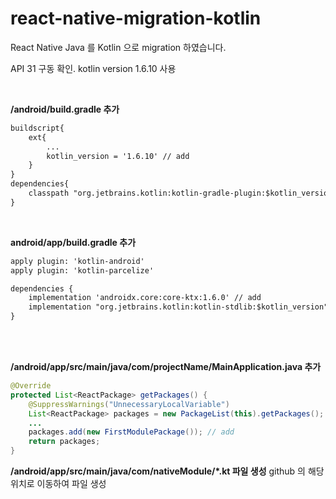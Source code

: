 # react-native-migration-kotlin

React Native Java 를 Kotlin 으로 migration 하였습니다.

API 31 구동 확인.
kotlin version 1.6.10 사용

<br/>

**/android/build.gradle 추가**

```xml
buildscript{
    ext{
        ...
        kotlin_version = '1.6.10' // add
    }
}
dependencies{
    classpath "org.jetbrains.kotlin:kotlin-gradle-plugin:$kotlin_version" // add
}
```

<br/>

**android/app/build.gradle 추가**

```xml
apply plugin: 'kotlin-android'
apply plugin: 'kotlin-parcelize'

dependencies {
    implementation 'androidx.core:core-ktx:1.6.0' // add
    implementation "org.jetbrains.kotlin:kotlin-stdlib:$kotlin_version" // add
}
```

<br/>
<br/>

**/android/app/src/main/java/com/projectName/MainApplication.java 추가**
```java
@Override
protected List<ReactPackage> getPackages() {
    @SuppressWarnings("UnnecessaryLocalVariable")
    List<ReactPackage> packages = new PackageList(this).getPackages();
    ...
    packages.add(new FirstModulePackage()); // add
    return packages;
}
```

**/android/app/src/main/java/com/nativeModule/*.kt 파일 생성**
github 의 해당 위치로 이동하여 파일 생성
